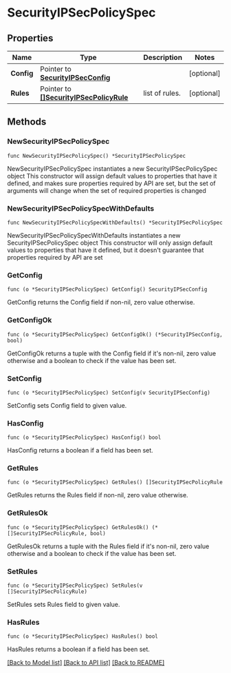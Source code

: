 # SecurityIPSecPolicySpec

## Properties

Name | Type | Description | Notes
------------ | ------------- | ------------- | -------------
**Config** | Pointer to [**SecurityIPSecConfig**](securityIPSecConfig.md) |  | [optional] 
**Rules** | Pointer to [**[]SecurityIPSecPolicyRule**](SecurityIPSecPolicyRule.md) | list of rules. | [optional] 

## Methods

### NewSecurityIPSecPolicySpec

`func NewSecurityIPSecPolicySpec() *SecurityIPSecPolicySpec`

NewSecurityIPSecPolicySpec instantiates a new SecurityIPSecPolicySpec object
This constructor will assign default values to properties that have it defined,
and makes sure properties required by API are set, but the set of arguments
will change when the set of required properties is changed

### NewSecurityIPSecPolicySpecWithDefaults

`func NewSecurityIPSecPolicySpecWithDefaults() *SecurityIPSecPolicySpec`

NewSecurityIPSecPolicySpecWithDefaults instantiates a new SecurityIPSecPolicySpec object
This constructor will only assign default values to properties that have it defined,
but it doesn't guarantee that properties required by API are set

### GetConfig

`func (o *SecurityIPSecPolicySpec) GetConfig() SecurityIPSecConfig`

GetConfig returns the Config field if non-nil, zero value otherwise.

### GetConfigOk

`func (o *SecurityIPSecPolicySpec) GetConfigOk() (*SecurityIPSecConfig, bool)`

GetConfigOk returns a tuple with the Config field if it's non-nil, zero value otherwise
and a boolean to check if the value has been set.

### SetConfig

`func (o *SecurityIPSecPolicySpec) SetConfig(v SecurityIPSecConfig)`

SetConfig sets Config field to given value.

### HasConfig

`func (o *SecurityIPSecPolicySpec) HasConfig() bool`

HasConfig returns a boolean if a field has been set.

### GetRules

`func (o *SecurityIPSecPolicySpec) GetRules() []SecurityIPSecPolicyRule`

GetRules returns the Rules field if non-nil, zero value otherwise.

### GetRulesOk

`func (o *SecurityIPSecPolicySpec) GetRulesOk() (*[]SecurityIPSecPolicyRule, bool)`

GetRulesOk returns a tuple with the Rules field if it's non-nil, zero value otherwise
and a boolean to check if the value has been set.

### SetRules

`func (o *SecurityIPSecPolicySpec) SetRules(v []SecurityIPSecPolicyRule)`

SetRules sets Rules field to given value.

### HasRules

`func (o *SecurityIPSecPolicySpec) HasRules() bool`

HasRules returns a boolean if a field has been set.


[[Back to Model list]](../README.md#documentation-for-models) [[Back to API list]](../README.md#documentation-for-api-endpoints) [[Back to README]](../README.md)


